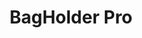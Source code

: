 ---
title: "BagHolder Pro"
description: "Trading dashboard with live candlesticks and order book updates."
stack: ["React", "WebSocket", "Apex Charts", "Tailwind CSS"]
github: "https://github.com/izzydoesit/bagholderpro"
live: "https://bagholder.pro"
image: "./bagholderpro.jpeg"
---